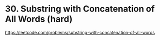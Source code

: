 # 30. Substring with Concatenation of All Words (hard)

https://leetcode.com/problems/substring-with-concatenation-of-all-words
